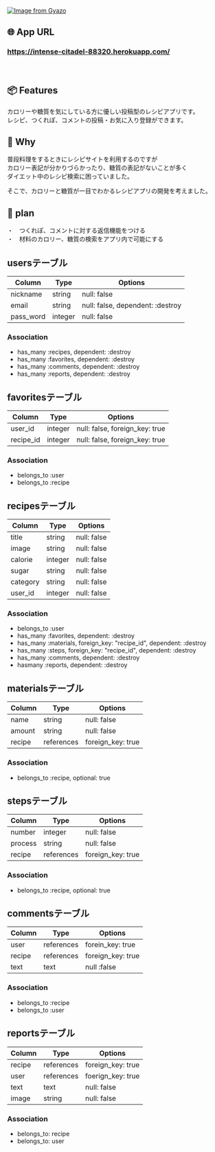 [![Image from Gyazo](https://i.gyazo.com/cfcc4cb96fefc519b90b9cd7d1d19693.jpg)](https://gyazo.com/cfcc4cb96fefc519b90b9cd7d1d19693)


## 🌐 App URL
### **https://intense-citadel-88320.herokuapp.com/**
　　
　　
## 📦 Features
カロリーや糖質を気にしている方に優しい投稿型のレシピアプリです。  
レシピ、つくれぽ、コメントの投稿・お気に入り登録ができます。  
  
  
## 💬 Why
普段料理をするときにレシピサイトを利用するのですが  
カロリー表記が分かりづらかったり、糖質の表記がないことが多く  
ダイエット中のレシピ検索に困っていました。  
  
そこで、カロリーと糖質が一目でわかるレシピアプリの開発を考えました。
  
  
  

## 🌈 plan
・　つくれぽ、コメントに対する返信機能をつける  
・　材料のカロリー、糖質の検索をアプリ内で可能にする　　
  
  
## usersテーブル

|Column|Type|Options|
|------|----|-------|
|nickname|string|null: false|
|email|string|null: false, dependent: :destroy|
|pass_word|integer|null: false|

### Association
- has_many :recipes, dependent: :destroy
- has_many :favorites, dependent: :destroy
- has_many :comments, dependent: :destroy
- has_many :reports, dependent: :destroy



## favoritesテーブル

|Column|Type|Options|
|------|----|-------|
|user_id|integer|null: false, foreign_key: true|
|recipe_id|integer|null: false, foreign_key: true|

### Association
- belongs_to :user
- belongs_to :recipe


## recipesテーブル
|Column|Type|Options|
|------|----|-------|
|title|string|null: false|
|image|string|null: false|
|calorie|integer|null: false|
|sugar|string|null: false|
|category|string|null: false|
|user_id|integer|null: false|

### Association
- belongs_to :user
- has_many :favorites, dependent: :destroy
- has_many :materials, foreign_key: "recipe_id", dependent: :destroy
- has_many :steps, foreign_key: "recipe_id", dependent: :destroy
- has_many :comments, dependent: :destroy
- hasmany :reports, dependent: :destroy



## materialsテーブル
|Column|Type|Options|
|------|----|-------|
|name|string|null: false|
|amount|string|null: false|
|recipe|references|foreign_key: true|

### Association
- belongs_to :recipe, optional: true


## stepsテーブル
|Column|Type|Options|
|------|----|-------|
|number|integer|null: false|
|process|string|null: false|
|recipe|references|foreign_key: true|

### Association
- belongs_to :recipe, optional: true


## commentsテーブル
|Column|Type|Options|
|------|----|-------|
|user|references|forein_key: true|
|recipe|references|foreign_key: true|
|text|text|null :false|


### Association
- belongs_to :recipe
- belongs_to :user


## reportsテーブル
|Column|Type|Options|
|------|----|-------|
|recipe|references|foreign_key: true|
|user|references|foerign_key: true|
|text|text|null: false|
|image|string|null: false|

### Association
- belongs_to: recipe
- belongs_to: user




